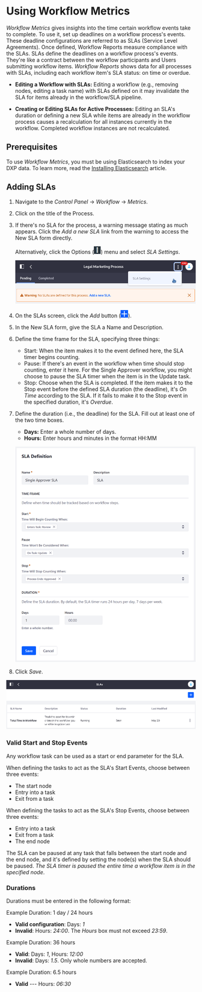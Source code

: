 # Using Workflow Metrics

_Workflow Metrics_ gives insights into the time certain workflow events take to complete. To use it, set up deadlines on a workflow process's events. These deadline configurations are referred to as SLAs (Service Level Agreements). Once defined, Workflow Reports measure compliance with the SLAs. SLAs define the deadlines on a workflow process's events. They're like a contract between the workflow participants and Users submitting workflow items. _Workflow Reports_ shows data for all processes with SLAs, including each workflow item's SLA status: on time or overdue.

* **Editing a Workflow with SLAs:** Editing a workflow (e.g., removing nodes, editing a task name) with SLAs defined on it may invalidate the SLA for items already in the workflow/SLA pipeline.

* **Creating or Editing SLAs for Active Processes:** Editing an SLA's duration or defining a new SLA while items are already in the workflow process causes a recalculation for all instances currently in the workflow. Completed workflow instances are not recalculated.

## Prerequisites

To use _Workflow Metrics_, you must be using Elasticsearch to index your DXP data. To learn more, read the [Installing Elasticsearch](https://help.liferay.com/hc/en-us/articles/360028711132-Installing-Elasticsearch) article.

## Adding SLAs

1. Navigate to the _Control Panel_ &rarr; _Workflow_ &rarr; _Metrics_.
1. Click on the title of the Process.
1. If there's no SLA for the process, a warning message stating as much appears. Click the _Add a new SLA_ link from the warning to access the New SLA form directly.

    Alternatively, click the Options (![Options](../../../images/icon-options.png)) menu and select _SLA Settings_.

    ![Add SLAs to a workflow definition from the Metrics application.](./using-workflow-metrics/images/01.png)

1. On the SLAs screen, click the _Add_ button (![Add](../../../images/icon-add.png)).
1. In the New SLA form, give the SLA a Name and Description.
1. Define the time frame for the SLA, specifying three things:

    * Start: When the item makes it to the event defined here, the SLA timer begins counting.
    * Pause: If there's an event in the workflow when time should stop counting, enter it here. For the Single Approver workflow, you might choose to pause the SLA timer when the item is in the Update task.
    * Stop: Choose when the SLA is completed. If the item makes it to the Stop event before the defined SLA duration (the deadline), it's _On Time_ according to the SLA. If it fails to make it to the Stop event in the specified duration, it's _Overdue_.

1. Define the duration (i.e., the deadline) for the SLA. Fill out at least one of the two time boxes.

    * **Days:** Enter a whole number of days.
    * **Hours:** Enter hours and minutes in the format HH:MM

    ![SLA example](./using-workflow-metrics/images/03.png)

1. Click _Save_.

![Figure 2: Manage SLAs from the SLAs screen.](./using-workflow-metrics/images/02.png)

### Valid Start and Stop Events

Any workflow task can be used as a start or end parameter for the SLA.

When defining the tasks to act as the SLA's Start Events, choose between three events:

* The start node
* Entry into a task
* Exit from a task

When defining the tasks to act as the SLA's Stop Events, choose between three events:

* Entry into a task
* Exit from a task
* The end node

The SLA can be paused at any task that falls between the start node and the end node, and it's defined by setting the node(s) when the SLA should be paused. _The SLA timer is paused the entire time a workflow item is in the specified node_.

### Durations

Durations must be entered in the following format:

Example Duration: 1 day / 24 hours

* **Valid configuration**: Days: _1_
* **Invalid**: Hours: _24:00_. The _Hours_ box must not exceed _23:59_.

Example Duration: 36 hours

* **Valid**: Days: _1_, Hours: _12:00_
* **Invalid**: Days: _1.5_. Only whole numbers are accepted.

Example Duration: 6.5 hours

* **Valid** --- Hours: _06:30_
